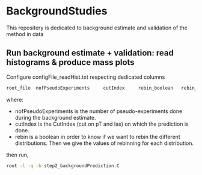 # BackgroundStudies

This repositery is dedicated to background estimate and validation of the method in data

## Run background estimate + validation: read histograms & produce mass plots 

Configure configFile_readHist.txt respecting dedicated columns
```bash
root_file  nofPseudoExperiments     cutIndex     rebin_boolean   rebin_eta   rebin_Ih    rebin_p     rebin_mass  
```
where:
- nofPseudoExperiments is the number of pseudo-experiments done during the background estimate.
- cutIndex is the CutIndex (cut on pT and Ias) on which the prediction is done.
- rebin is a boolean in order to know if we want to rebin the different distributions. Then we give the values of rebinning for each distribution. 

then run,
```bash
root -l -q -b step2_backgroundPrediction.C
```
